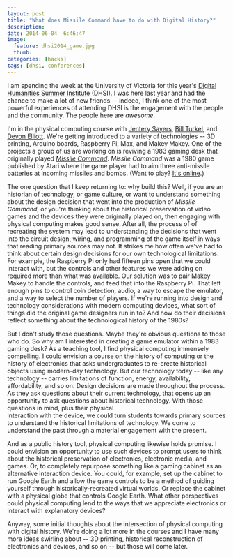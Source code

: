 ```yaml
---
layout: post
title: "What does Missile Command have to do with Digital History?"
description:
date: 2014-06-04  6:46:47
image:
  feature: dhsi2014_game.jpg
  thumb:
categories: [hacks]
tags: [dhsi, conferences]
---
```


I am spending the week at the University of Victoria for this year's [Digital
Humanities Summer Institute]() (DHSI). I was here last year and had the chance to 
make a lot of new friends -- indeed, I think one of the most powerful 
experiences of attending DHSI is the engagement with the people and the 
community. The people here are *awesome*.

I'm in the physical computing course with [Jentery 
Sayers](http://www.jenterysayers.com/), [Bill 
Turkel](http://williamjturkel.net/), and [Devon 
Elliott](http://devonelliott.net/about/). We're getting introduced to a 
variety of technologies -- 3D printing, Arduino boards, Raspberry Pi, Max, and 
Makey Makey. One of the projects a group of us are working on is reviving a 
1983 gaming desk that originally played *[Missile 
Command](http://en.wikipedia.org/wiki/Missile_Command)*.  *Missile Command* 
was a 1980 game published by Atari where the game player had to aim three 
anti-missile batteries at incoming missiles and bombs. (Want to play? [It's 
online](http://chrome.atari.com/missilecommand/).)

The one question that I keep returning to: why build this? Well, if you are an 
historian of technology, or game culture, or want to understand something 
about the design decision that went into the production of *Missile Command*, 
or you're thinking about the historical preservation of video games and the 
devices they were originally played on, then engaging with physical computing 
makes good sense.  After all, the process of of recreating the system may lead 
to understanding the decisions that went into the circuit design, wiring, and 
programming of the game itself in ways that reading primary sources may not. 
It strikes me how often we've had to think about certain design decisions for 
our own technological limitations. For example, the Raspberry Pi only had 
fifteen pins open that we could interact with, but the controls and other 
features we were adding on required more than what was available. Our solution 
was to pair Makey Makey to handle the controls, and feed that into the 
Raspberry Pi. That left enough pins to control coin detection, audio, a way to 
escape the emulator, and a way to select the number of players. If we're 
running into design and technology considerations with modern computing 
devices, what sort of things did the original game designers run in to? And 
how do their decisions reflect something about the technological history of 
the 1980s?

But I don't study those questions. Maybe they're obvious questions to those who do. So 
why am I interested in creating a game emulator within a 1983 gaming desk? As 
a teaching tool, I find physical computing immensely compelling. I could 
envision a course on the history of computing or the history of electronics 
that asks undergraduates to re-create historical objects using modern-day 
technology. But our technology today -- like any technology -- carries 
limitations of function, energy, availability, affordability, and so on. 
Design decisions are made throughout the process. As they ask questions about 
their current technology, that opens up an opportunity to ask questions about 
historical technology. With those questions in mind, plus their physical  
interaction with the device, we could turn students towards primary sources to 
understand the historical limitations of technology. We come to understand the 
past through a material engagement with the present. 

And as a public history tool, physical computing likewise holds promise. I 
could envision an opportunity to use such devices to prompt users to think 
about the historical preservation of electronics, electronic media, and games. 
Or, to completely repurpose something like a gaming cabinet as an alternative 
interaction device. You could, for example, set up the cabinet to run Google 
Earth and allow the game controls to be a method of guiding yourself through 
historically-recreated virtual worlds. Or replace the cabinet with a physical 
globe that controls Google Earth. What other perspectives could physical 
computing lend to the ways that we appreciate electronics or interact with 
explanatory devices?

Anyway, some initial thoughts about the intersection of physical computing 
with digital history. We're doing a lot more in the courses and I have many 
more ideas swirling about -- 3D printing, historical reconstruction of 
electronics and devices, and so on -- but those will come later.

